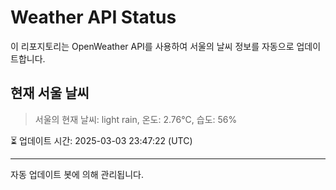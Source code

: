 
# Weather API Status

이 리포지토리는 OpenWeather API를 사용하여 서울의 날씨 정보를 자동으로 업데이트합니다.

## 현재 서울 날씨
> 서울의 현재 날씨: light rain, 온도: 2.76°C, 습도: 56%

⏳ 업데이트 시간: 2025-03-03 23:47:22 (UTC)

---
자동 업데이트 봇에 의해 관리됩니다.
